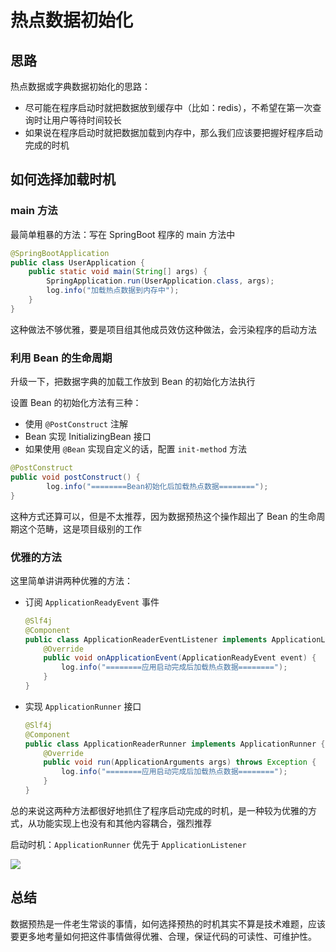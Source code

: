 # 热点数据初始化



## 思路

热点数据或字典数据初始化的思路：

- 尽可能在程序启动时就把数据放到缓存中（比如：redis），不希望在第一次查询时让用户等待时间较长
- 如果说在程序启动时就把数据加载到内存中，那么我们应该要把握好程序启动完成的时机



## 如何选择加载时机



### main 方法

最简单粗暴的方法：写在 SpringBoot 程序的 main 方法中

```java
@SpringBootApplication
public class UserApplication {
    public static void main(String[] args) {
        SpringApplication.run(UserApplication.class, args);
      	log.info("加载热点数据到内存中");
    }
}
```

这种做法不够优雅，要是项目组其他成员效仿这种做法，会污染程序的启动方法



### 利用 Bean 的生命周期

升级一下，把数据字典的加载工作放到 Bean 的初始化方法执行

设置 Bean 的初始化方法有三种：

- 使用 `@PostConstruct` 注解
- Bean 实现 InitializingBean 接口
- 如果使用 `@Bean` 实现自定义的话，配置 `init-method` 方法

```java
@PostConstruct
public void postConstruct() {
		log.info("========Bean初始化后加载热点数据========");
}
```

这种方式还算可以，但是不太推荐，因为数据预热这个操作超出了 Bean 的生命周期这个范畴，这是项目级别的工作



### 优雅的方法

这里简单讲讲两种优雅的方法：

- 订阅 `ApplicationReadyEvent` 事件

  ```java
  @Slf4j
  @Component
  public class ApplicationReaderEventListener implements ApplicationListener<ApplicationReadyEvent> {
      @Override
      public void onApplicationEvent(ApplicationReadyEvent event) {
          log.info("========应用启动完成后加载热点数据========");
      }
  }
  ```

  

- 实现 `ApplicationRunner` 接口

  ```java
  @Slf4j
  @Component
  public class ApplicationReaderRunner implements ApplicationRunner {
      @Override
      public void run(ApplicationArguments args) throws Exception {
          log.info("========应用启动完成后加载热点数据========");
      }
  }
  ```

  

总的来说这两种方法都很好地抓住了程序启动完成的时机，是一种较为优雅的方式，从功能实现上也没有和其他内容耦合，强烈推荐



启动时机：`ApplicationRunner` 优先于 `ApplicationListener`

![](https://wingbun-notes-image.oss-cn-guangzhou.aliyuncs.com/images/20230612235828.png)



## 总结

数据预热是一件老生常谈的事情，如何选择预热的时机其实不算是技术难题，应该要更多地考量如何把这件事情做得优雅、合理，保证代码的可读性、可维护性。